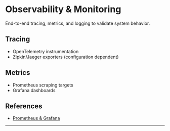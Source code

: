 # Observability & Monitoring

End-to-end tracing, metrics, and logging to validate system behavior.

## Tracing

- OpenTelemetry instrumentation
- Zipkin/Jaeger exporters (configuration dependent)

## Metrics

- Prometheus scraping targets
- Grafana dashboards

## References

- [Prometheus & Grafana](./prometheus-grafana.md)

---

<!-- Sources to merge (from plan):
- docs/observability-monitoring.md
- docs/docker-observability.md
-->
